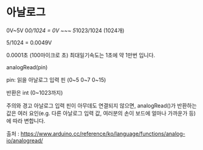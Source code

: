 # 아날로그


0V~5V
0*0/1024 = 0V ~~~ 5*1023/1024 (1024개)

5/1024 = 0.0049V



0.0001초 (100마이크로 초)
최대일기속도는 1초에 약 1만번 입니다.


analogRead(pin)


pin: 읽을 아날로그 입력 핀 (0~5 0~7 0~15)

반환은 int (0~1023까지)


주의와 경고
아날로그 입력 핀이 아무데도 연결되지 않으면, analogRead()가 반환하는 값은 여러 요인(e.g. 다른 아날로그 입력 값, 여러분의 손이 보드에 얼마나 가까운가 등)에 따라 변합니다.


출처 : https://www.arduino.cc/reference/ko/language/functions/analog-io/analogread/